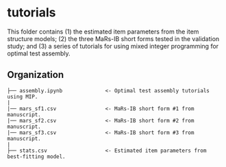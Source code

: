 # tutorials

This folder contains (1) the estimated item parameters from the item structure models; (2) the three MaRs-IB short forms tested in the validation study; and (3) a series of tutorials for using mixed integer programming for optimal test assembly.

## Organization

    ├── assembly.ipynb              <- Optimal test assembly tutorials using MIP.
    |
    |── mars_sf1.csv                <- MaRs-IB short form #1 from manuscript.
    |── mars_sf2.csv                <- MaRs-IB short form #2 from manuscript.
    |── mars_sf3.csv                <- MaRs-IB short form #3 from manuscript.
    |
    ├── stats.csv                   <- Estimated item parameters from best-fitting model.
